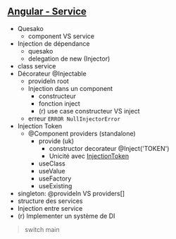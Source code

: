 ## [Angular - Service](https://angular.io/guide/architecture-services)
- Quesako
    - component VS service
- Injection de dépendance
    - quesako
    - delegation de new (Injector)
- class service
- Décorateur @Injectable
    - provideIn root
    - Injection dans un component
        - constructeur
        - fonction inject
        - (r) use case constructeur VS inject
    - erreur `ERROR NullInjectorError`
- Injection Token
    - @Component providers (standalone)
        - provide (uk)
            - constructor decorateur @Inject('TOKEN')
            - Unicité avec [InjectionToken](https://angular.io/api/core/InjectionToken)
        - useClass
        - useValue
        - useFactory
        - useExisting
- singleton: @provideIn VS providers[]
- structure des services
- Injection entre service
- (r) Implementer un système de DI

> switch main

